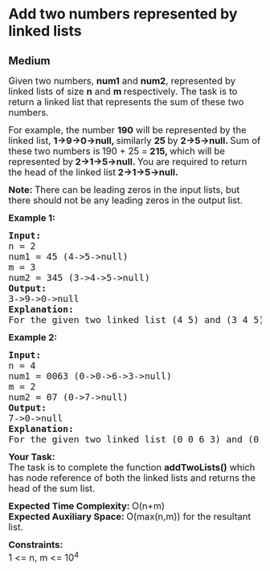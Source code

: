 # Add two numbers represented by linked lists
## Medium
<div class="problems_problem_content__Xm_eO"><p><span style="font-size: 18px;">Given two numbers, <strong>num1</strong> and <strong>num2</strong>, represented by linked lists of size <strong>n</strong> and <strong>m </strong>respectively. The task is to return a linked list that represents the sum of these two numbers. </span></p>
<p><span style="font-size: 18px;">For example, the number <strong>190</strong> will be represented by the linked list, <strong>1-&gt;9-&gt;0-&gt;null, </strong>similarly <strong>25 </strong>by <strong>2-&gt;5-&gt;null. </strong>Sum of these two numbers is<strong> </strong>190 + 25 =<strong> 215, </strong>which will be represented by<strong> 2-&gt;1-&gt;5-&gt;null. </strong>You are required to return the head of the linked list<strong> 2-&gt;1-&gt;5-&gt;null.</strong></span></p>
<p><span style="font-size: 18px;"><strong>Note: </strong>There can be leading zeros in the input lists, but there should not be any leading zeros in the output list.</span></p>
<p><span style="font-size: 18px;"><strong>Example 1:</strong></span></p>
<pre><span style="font-size: 18px;"><strong>Input:
</strong>n = 2
num1 = 45 (4-&gt;5-&gt;null)
m = 3
num2 = 345 (3-&gt;4-&gt;5-&gt;null)
<strong>Output: <br></strong>3-&gt;9-&gt;0-&gt;null&nbsp; <strong>
Explanation: <br></strong>For the given two linked list (4 5) and (3 4 5), after adding the two linked list resultant linked list will be (3 9 0).</span></pre>
<p><span style="font-size: 18px;"><strong>Example 2:</strong></span></p>
<pre><span style="font-size: 18px;"><strong>Input:
</strong>n = 4
num1 = 0063 (0-&gt;0-&gt;6-&gt;3-&gt;null)
m = 2
num2 = 07 (0-&gt;7-&gt;null)
<strong>Output: <br></strong>7-&gt;0-&gt;null
<strong>Explanation: <br></strong>For the given two linked list (0 0 6 3) and (0 7), after adding the two linked list resultant linked list will be (7 0).</span></pre>
<p><span style="font-size: 18px;"><strong>Your&nbsp;Task:</strong><br>The task is to complete the function <strong>addTwoLists()</strong> which has node reference of both the linked lists and returns the head of the sum list. &nbsp;&nbsp;</span></p>
<p><span style="font-size: 18px;"><strong>Expected Time Complexity:&nbsp;</strong>O(n+m)<br><strong>Expected Auxiliary Space:&nbsp;</strong>O(max(n,m)) for the resultant list.</span></p>
<p><span style="font-size: 18px;"><strong>Constraints:</strong></span><br><span style="font-size: 18px;">1 &lt;= n, m &lt;= 10<sup>4</sup></span></p></div>